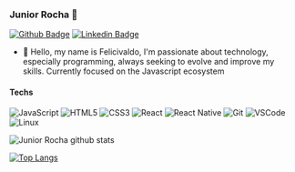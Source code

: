 
### Junior Rocha 👋

[![Github Badge](https://img.shields.io/badge/-Github-000?style=flat-square&logo=Github&logoColor=white&link=https://github.com/Junior-Rocha)](https://github.com/Junior-Rocha)
[![Linkedin Badge](https://img.shields.io/badge/-LinkedIn-blue?style=flat-square&logo=Linkedin&logoColor=white&link=https://www.linkedin.com/in/felicivaldo-rocha-4b5a6714a/)](https://www.linkedin.com/in/felicivaldo-rocha-4b5a6714a/)

- 🌱 Hello, my name is Felicivaldo, I'm passionate about technology, especially programming, always seeking to evolve and improve my skills. Currently focused on the Javascript ecosystem


#### Techs

![JavaScript](https://img.shields.io/badge/-JavaScript-F7B93E?style=flat-square&logo=javascript&logoColor=fff)
![HTML5](https://img.shields.io/badge/-HTML5-E34F26?style=flat-square&logo=html5&logoColor=white)
![CSS3](https://img.shields.io/badge/-CSS3-549FDE?style=flat-square&logo=css3&logoColor=white)
![React](https://img.shields.io/badge/-React.js-45b8d8?style=flat-square&logo=react&logoColor=white)
![React Native](https://img.shields.io/badge/-React%20Native-45b8d8?style=flat-square&logo=react&logoColor=white)
![Git](https://img.shields.io/badge/-Git-F05032?style=flat-square&logo=git&logoColor=white)
![VSCode](https://img.shields.io/badge/-VSCode-0085D1?style=flat-square&logo=visual-studio-code&logoColor=white)
![Linux](https://img.shields.io/badge/-Linux-16C60C?style=flat-square&logo=linux&logoColor=white)


![Junior Rocha github stats](https://github-readme-stats.vercel.app/api?username=Junior-Rocha&show_icons=true&theme=radical)


[![Top Langs](https://github-readme-stats.vercel.app/api/top-langs/?username=Junior-Rocha&layout=compact&theme=radical)](https://github.com/Junior-Rocha/github-readme-stats)
